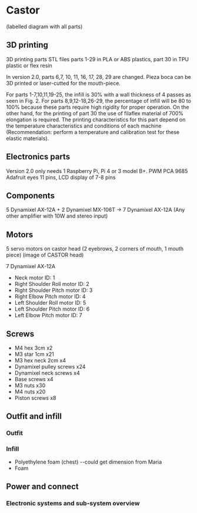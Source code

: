 # Castor
(labelled diagram with all parts)

## 3D printing
3D printing parts STL files
parts 1-29 in PLA or ABS plastics, part 30 in TPU plastic or flex resin

In version 2.0, parts 6,7, 10, 11, 16, 17, 28, 29 are changed. Pieza boca can be 3D printed or laser-cutted for the mouth-piece. 

For parts 1-7,10,11,19-25, the infill is 30% with a wall thickness of 4 passes as seen in Fig. 2. 
For parts 8,9,12-18,26-29, the percentage of infill will be 80 to 100% because these parts require high rigidity for proper operation. On the other hand, for the printing of part 30 the use of filaflex material of 700% elongation is required. The printing characteristics for this part depend on the temperature characteristics and conditions of each machine (Recommendation: perform a temperature and calibration test for these elastic materials).

## Electronics parts
Version 2.0 only needs 1 Raspberry Pi, Pi 4 or 3 model B+.
PWM PCA 9685
Adafruit eyes 11 pins, LCD display of 7-8 pins

## Components
5 Dynamixel AX-12A + 2 Dynamixel MX-106T -> 7 Dynamixel AX-12A 
(Any other amplifier with 10W and stereo input)


## Motors 
5 servo motors on castor head (2 eyebrows, 2 corners of mouth, 1 mouth piece)
(image of CASTOR head)

7 Dynamixel AX-12A 

- Neck motor ID: 1
- Right Shoulder Roll motor ID: 2
- Right Shoulder Pitch motor ID: 3
- Right Elbow Pitch motor ID: 4
- Left Shoulder Roll motor ID: 5
- Left Shoulder Pitch motor ID: 6
- Left Elbow Pitch motor ID: 7

## Screws
- M4 hex 3cm				x2			
- M3 star 1cm				x21
- M3 hex neck 2cm			x4
- Dynamixel pulley screws		x24
- Dynamixel neck screws			x4
- Base screws				x4
- M3 nuts				x30
- M4 nuts				x20
- Piston screws				x8

## Outfit and infill
### Outfit

### Infill
- Polyethylene foam (chest) --could get dimension from Maria
- Foam


## Power and connect
### Electronic systems and sub-system overview
